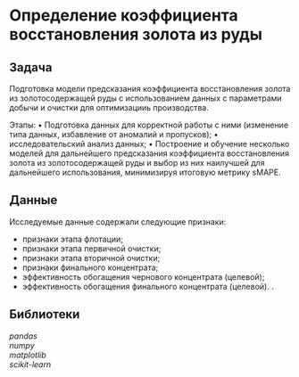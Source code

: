 # Определение коэффициента восстановления золота из руды
## Задача
Подготовка модели предсказания коэффициента восстановления золота из золотосодержащей руды с использованием данных с параметрами добычи и очистки для оптимизацииь производства.

Этапы:
•	Подготовка данных для корректной работы с ними (изменение типа данных, избавление от аномалий и пропусков);
•	исследовательский анализ данных;
•	Построение и обучение несколько моделей для дальнейшего предсказания коэффициента восстановления золота из золотосодержащей руды и выбор из них наилучшей для дальнейшего использования, минимизируя итоговую метрику sMAPE.

## Данные
Исследуемые данные содержали следующие признаки:
- признаки этапа флотации;
- признаки этапа первичной очистки;
- признаки этапа вторичной очистки;
- признаки финального концентрата;
- эффективность обогащения чернового концентрата (целевой);
- эффективность обогащения финального концентрата (целевой).
.
## Библиотеки
*pandas*\
*numpy*\
*matplotlib*\
*scikit-learn*



